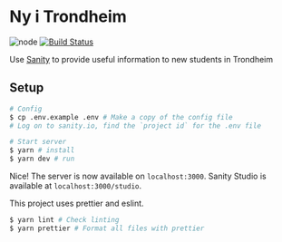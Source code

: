 # Ny i Trondheim

![node](https://badgen.net/badge/node/16/green/) [![Build Status](https://ci.webkom.dev/api/badges/webkom/nyitrondheim/status.svg)](https://ci.webkom.dev/webkom/nyitrondheim)

Use [Sanity](https://www.sanity.io/) to provide useful information to new students in Trondheim

## Setup

```bash
# Config
$ cp .env.example .env # Make a copy of the config file
# Log on to sanity.io, find the `project id` for the .env file

# Start server
$ yarn # install
$ yarn dev # run
```

Nice! The server is now available on `localhost:3000`. Sanity Studio is available at `localhost:3000/studio`.

This project uses prettier and eslint.

```bash
$ yarn lint # Check linting
$ yarn prettier # Format all files with prettier
```

